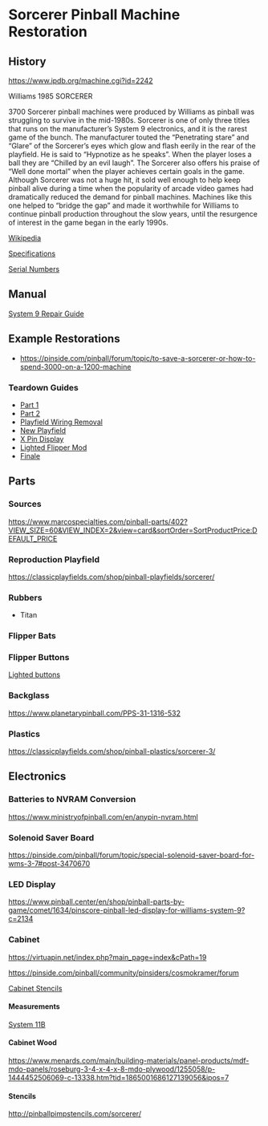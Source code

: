# Sorcerer Pinball Machine Restoration

## History

https://www.ipdb.org/machine.cgi?id=2242

Williams 1985 SORCERER

3700 Sorcerer pinball machines were produced by Williams as pinball was struggling to survive in the mid-1980s. Sorcerer is one of only three titles that runs on the manufacturer’s System 9 electronics, and it is the rarest game of the bunch. The manufacturer touted the “Penetrating stare” and “Glare” of the Sorcerer’s eyes which glow and flash eerily in the rear of the playfield. He is said to “Hypnotize as he speaks”. When the player loses a ball they are “Chilled by an evil laugh”. The Sorcerer also offers his praise of “Well done mortal” when the player achieves certain goals in the game. Although Sorcerer was not a huge hit, it sold well enough to help keep pinball alive during a time when the popularity of arcade video games had dramatically reduced the demand for pinball machines. Machines like this one helped to “bridge the gap” and made it worthwhile for Williams to continue pinball production throughout the slow years, until the resurgence of interest in the game began in the early 1990s.

[Wikipedia](https://en.m.wikipedia.org/wiki/Sorcerer_\(pinball\))

[Specifications](https://www.pinwiki.com/wiki/index.php/Williams_System_9_-_11#System_9)

[Serial Numbers](https://www.ipsnd.net/view.aspx?id=2242)

## Manual

[System 9 Repair Guide](http://gamearchive.askey.org/Pinball/Manufacturers/Williams/pdfs/pinball_troubleshooting_sys9.pdf)

## Example Restorations

* https://pinside.com/pinball/forum/topic/to-save-a-sorcerer-or-how-to-spend-3000-on-a-1200-machine

### Teardown Guides

* [Part 1](https://youtu.be/UXOHSWJmVVg)
* [Part 2](https://youtu.be/b_AGc0FK8do)
* [Playfield Wiring Removal](https://youtu.be/N1YdV9SS6hA)
* [New Playfield](https://youtu.be/zSiuu4HefVs)
* [X Pin Display](https://youtu.be/-x5iM099xMg)
* [Lighted Flipper Mod](https://youtu.be/FECWagDECGI)
* [Finale](https://youtu.be/KxF9zpA3A7s)

## Parts

### Sources

https://www.marcospecialties.com/pinball-parts/402?VIEW_SIZE=60&VIEW_INDEX=2&view=card&sortOrder=SortProductPrice:DEFAULT_PRICE

### Reproduction Playfield

https://classicplayfields.com/shop/pinball-playfields/sorcerer/

### Rubbers

* Titan

### Flipper Bats


### Flipper Buttons

[Lighted buttons](https://www.pinballlife.com/britebuttons-illuminated-flipper-button-set-for-williamsbally-system-9-11.html)

### Backglass

https://www.planetarypinball.com/PPS-31-1316-532

### Plastics

https://classicplayfields.com/shop/pinball-plastics/sorcerer-3/

## Electronics

### Batteries to NVRAM Conversion

https://www.ministryofpinball.com/en/anypin-nvram.html

### Solenoid Saver Board

https://pinside.com/pinball/forum/topic/special-solenoid-saver-board-for-wms-3-7#post-3470670

### LED Display

https://www.pinball.center/en/shop/pinball-parts-by-game/comet/1634/pinscore-pinball-led-display-for-williams-system-9?c=2134

### Cabinet

https://virtuapin.net/index.php?main_page=index&cPath=19

https://pinside.com/pinball/community/pinsiders/cosmokramer/forum

[Cabinet Stencils](http://pinballpimpstencils.com/sorcerer/)

#### Measurements

[System 11B](https://pinside.com/pinball/forum/topic/trying-to-build-system-11b-cabinet-from-scratch-anyone-got-plans)

#### Cabinet Wood

https://www.menards.com/main/building-materials/panel-products/mdf-mdo-panels/roseburg-3-4-x-4-x-8-mdo-plywood/1255058/p-1444452506069-c-13338.htm?tid=1865001686127139056&ipos=7

#### Stencils

http://pinballpimpstencils.com/sorcerer/
